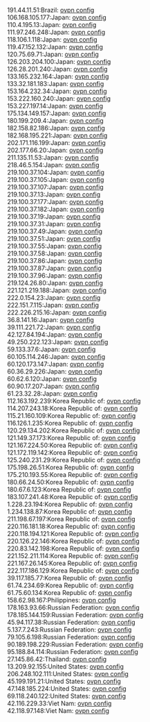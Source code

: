 191.44.11.51:Brazil: [ovpn config](vpn/191_44_11_51.ovpn)  
106.168.105.177:Japan: [ovpn config](vpn/106_168_105_177.ovpn)  
110.4.195.13:Japan: [ovpn config](vpn/110_4_195_13.ovpn)  
111.97.246.248:Japan: [ovpn config](vpn/111_97_246_248.ovpn)  
118.106.1.118:Japan: [ovpn config](vpn/118_106_1_118.ovpn)  
119.47.152.132:Japan: [ovpn config](vpn/119_47_152_132.ovpn)  
120.75.69.71:Japan: [ovpn config](vpn/120_75_69_71.ovpn)  
126.203.204.100:Japan: [ovpn config](vpn/126_203_204_100.ovpn)  
126.28.201.240:Japan: [ovpn config](vpn/126_28_201_240.ovpn)  
133.165.232.164:Japan: [ovpn config](vpn/133_165_232_164.ovpn)  
133.32.181.183:Japan: [ovpn config](vpn/133_32_181_183.ovpn)  
153.164.232.34:Japan: [ovpn config](vpn/153_164_232_34.ovpn)  
153.222.160.240:Japan: [ovpn config](vpn/153_222_160_240.ovpn)  
153.227.197.14:Japan: [ovpn config](vpn/153_227_197_14.ovpn)  
175.134.149.157:Japan: [ovpn config](vpn/175_134_149_157.ovpn)  
180.199.209.4:Japan: [ovpn config](vpn/180_199_209_4.ovpn)  
182.158.82.186:Japan: [ovpn config](vpn/182_158_82_186.ovpn)  
182.168.195.221:Japan: [ovpn config](vpn/182_168_195_221.ovpn)  
202.171.116.199:Japan: [ovpn config](vpn/202_171_116_199.ovpn)  
202.177.66.20:Japan: [ovpn config](vpn/202_177_66_20.ovpn)  
211.135.11.53:Japan: [ovpn config](vpn/211_135_11_53.ovpn)  
218.46.5.154:Japan: [ovpn config](vpn/218_46_5_154.ovpn)  
219.100.37.104:Japan: [ovpn config](vpn/219_100_37_104.ovpn)  
219.100.37.105:Japan: [ovpn config](vpn/219_100_37_105.ovpn)  
219.100.37.107:Japan: [ovpn config](vpn/219_100_37_107.ovpn)  
219.100.37.13:Japan: [ovpn config](vpn/219_100_37_13.ovpn)  
219.100.37.177:Japan: [ovpn config](vpn/219_100_37_177.ovpn)  
219.100.37.182:Japan: [ovpn config](vpn/219_100_37_182.ovpn)  
219.100.37.19:Japan: [ovpn config](vpn/219_100_37_19.ovpn)  
219.100.37.31:Japan: [ovpn config](vpn/219_100_37_31.ovpn)  
219.100.37.49:Japan: [ovpn config](vpn/219_100_37_49.ovpn)  
219.100.37.51:Japan: [ovpn config](vpn/219_100_37_51.ovpn)  
219.100.37.55:Japan: [ovpn config](vpn/219_100_37_55.ovpn)  
219.100.37.58:Japan: [ovpn config](vpn/219_100_37_58.ovpn)  
219.100.37.86:Japan: [ovpn config](vpn/219_100_37_86.ovpn)  
219.100.37.87:Japan: [ovpn config](vpn/219_100_37_87.ovpn)  
219.100.37.96:Japan: [ovpn config](vpn/219_100_37_96.ovpn)  
219.124.26.80:Japan: [ovpn config](vpn/219_124_26_80.ovpn)  
221.121.219.188:Japan: [ovpn config](vpn/221_121_219_188.ovpn)  
222.0.154.23:Japan: [ovpn config](vpn/222_0_154_23.ovpn)  
222.151.7.115:Japan: [ovpn config](vpn/222_151_7_115.ovpn)  
222.226.215.16:Japan: [ovpn config](vpn/222_226_215_16.ovpn)  
36.8.141.16:Japan: [ovpn config](vpn/36_8_141_16.ovpn)  
39.111.221.72:Japan: [ovpn config](vpn/39_111_221_72.ovpn)  
42.127.84.194:Japan: [ovpn config](vpn/42_127_84_194.ovpn)  
49.250.222.123:Japan: [ovpn config](vpn/49_250_222_123.ovpn)  
59.133.37.6:Japan: [ovpn config](vpn/59_133_37_6.ovpn)  
60.105.114.246:Japan: [ovpn config](vpn/60_105_114_246.ovpn)  
60.120.173.147:Japan: [ovpn config](vpn/60_120_173_147.ovpn)  
60.36.29.226:Japan: [ovpn config](vpn/60_36_29_226.ovpn)  
60.62.6.120:Japan: [ovpn config](vpn/60_62_6_120.ovpn)  
60.90.17.207:Japan: [ovpn config](vpn/60_90_17_207.ovpn)  
61.23.32.28:Japan: [ovpn config](vpn/61_23_32_28.ovpn)  
112.163.192.239:Korea Republic of: [ovpn config](vpn/112_163_192_239.ovpn)  
114.207.243.18:Korea Republic of: [ovpn config](vpn/114_207_243_18.ovpn)  
115.21.160.109:Korea Republic of: [ovpn config](vpn/115_21_160_109.ovpn)  
116.126.1.235:Korea Republic of: [ovpn config](vpn/116_126_1_235.ovpn)  
120.29.134.202:Korea Republic of: [ovpn config](vpn/120_29_134_202.ovpn)  
121.149.37.173:Korea Republic of: [ovpn config](vpn/121_149_37_173.ovpn)  
121.167.224.50:Korea Republic of: [ovpn config](vpn/121_167_224_50.ovpn)  
121.172.119.142:Korea Republic of: [ovpn config](vpn/121_172_119_142.ovpn)  
125.240.231.29:Korea Republic of: [ovpn config](vpn/125_240_231_29.ovpn)  
175.198.26.51:Korea Republic of: [ovpn config](vpn/175_198_26_51.ovpn)  
175.210.193.55:Korea Republic of: [ovpn config](vpn/175_210_193_55.ovpn)  
180.66.24.50:Korea Republic of: [ovpn config](vpn/180_66_24_50.ovpn)  
180.67.6.123:Korea Republic of: [ovpn config](vpn/180_67_6_123.ovpn)  
183.107.241.48:Korea Republic of: [ovpn config](vpn/183_107_241_48.ovpn)  
1.228.23.194:Korea Republic of: [ovpn config](vpn/1_228_23_194.ovpn)  
1.234.138.87:Korea Republic of: [ovpn config](vpn/1_234_138_87.ovpn)  
211.198.67.197:Korea Republic of: [ovpn config](vpn/211_198_67_197.ovpn)  
220.116.181.18:Korea Republic of: [ovpn config](vpn/220_116_181_18.ovpn)  
220.118.194.121:Korea Republic of: [ovpn config](vpn/220_118_194_121.ovpn)  
220.126.22.146:Korea Republic of: [ovpn config](vpn/220_126_22_146.ovpn)  
220.83.142.198:Korea Republic of: [ovpn config](vpn/220_83_142_198.ovpn)  
221.152.211.114:Korea Republic of: [ovpn config](vpn/221_152_211_114.ovpn)  
221.167.26.145:Korea Republic of: [ovpn config](vpn/221_167_26_145.ovpn)  
222.117.186.129:Korea Republic of: [ovpn config](vpn/222_117_186_129.ovpn)  
39.117.185.77:Korea Republic of: [ovpn config](vpn/39_117_185_77.ovpn)  
61.74.234.69:Korea Republic of: [ovpn config](vpn/61_74_234_69.ovpn)  
61.75.60.134:Korea Republic of: [ovpn config](vpn/61_75_60_134.ovpn)  
158.62.98.167:Philippines: [ovpn config](vpn/158_62_98_167.ovpn)  
178.163.93.66:Russian Federation: [ovpn config](vpn/178_163_93_66.ovpn)  
178.185.144.159:Russian Federation: [ovpn config](vpn/178_185_144_159.ovpn)  
45.94.117.38:Russian Federation: [ovpn config](vpn/45_94_117_38.ovpn)  
5.137.7.243:Russian Federation: [ovpn config](vpn/5_137_7_243.ovpn)  
79.105.6.198:Russian Federation: [ovpn config](vpn/79_105_6_198.ovpn)  
90.189.198.229:Russian Federation: [ovpn config](vpn/90_189_198_229.ovpn)  
95.188.84.114:Russian Federation: [ovpn config](vpn/95_188_84_114.ovpn)  
27.145.86.42:Thailand: [ovpn config](vpn/27_145_86_42.ovpn)  
13.209.92.155:United States: [ovpn config](vpn/13_209_92_155.ovpn)  
206.248.102.111:United States: [ovpn config](vpn/206_248_102_111.ovpn)  
45.199.191.21:United States: [ovpn config](vpn/45_199_191_21.ovpn)  
47.148.185.224:United States: [ovpn config](vpn/47_148_185_224.ovpn)  
69.118.240.122:United States: [ovpn config](vpn/69_118_240_122.ovpn)  
42.116.229.33:Viet Nam: [ovpn config](vpn/42_116_229_33.ovpn)  
42.118.97.148:Viet Nam: [ovpn config](vpn/42_118_97_148.ovpn)  
